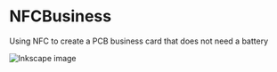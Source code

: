 # NFCBusiness
Using NFC to create a PCB business card that does not need a battery

![Inkscape image](https://github.com/wrickert/NFCBusiness/raw/master/Documents/image.png)
